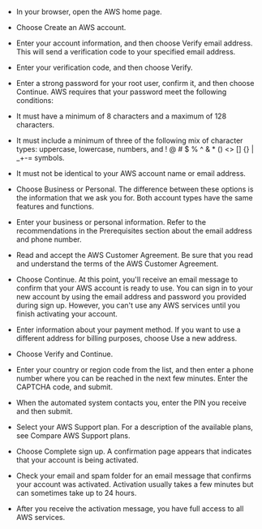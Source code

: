 * In your browser, open the AWS home page.

* Choose Create an AWS account.

* Enter your account information, and then choose Verify email address. This will send a verification code to your specified email address.

* Enter your verification code, and then choose Verify.

* Enter a strong password for your root user, confirm it, and then choose Continue. AWS requires that your password meet the following conditions:

* It must have a minimum of 8 characters and a maximum of 128 characters.

* It must include a minimum of three of the following mix of character types: uppercase, lowercase, numbers, and ! @ # $ % ^ & * () <> [] {} | _+-= symbols.

* It must not be identical to your AWS account name or email address.

* Choose Business or Personal. The difference between these options is the information that we ask you for. Both account types have the same features and functions.

* Enter your business or personal information. Refer to the recommendations in the Prerequisites section about the email address and phone number.

* Read and accept the AWS Customer Agreement. Be sure that you read and understand the terms of the AWS Customer Agreement.

* Choose Continue. At this point, you'll receive an email message to confirm that your AWS account is ready to use. You can sign in to your new account by using the email address and password you provided during sign up. However, you can't use any AWS services until you finish activating your account.

* Enter information about your payment method. If you want to use a different address for billing purposes, choose Use a new address.

* Choose Verify and Continue.

* Enter your country or region code from the list, and then enter a phone number where you can be reached in the next few minutes. Enter the CAPTCHA code, and submit.

* When the automated system contacts you, enter the PIN you receive and then submit.

* Select your AWS Support plan. For a description of the available plans, see Compare AWS Support plans.

* Choose Complete sign up. A confirmation page appears that indicates that your account is being activated.

* Check your email and spam folder for an email message that confirms your account was activated. Activation usually takes a few minutes but can sometimes take up to 24 hours.

* After you receive the activation message, you have full access to all AWS services.